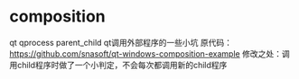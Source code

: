 # composition
qt qprocess parent_child
qt调用外部程序的一些小坑
原代码：https://github.com/snasoft/qt-windows-composition-example
修改之处：调用child程序时做了一个小判定，不会每次都调用新的child程序
